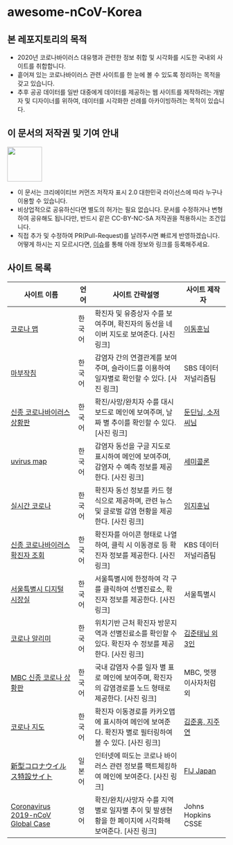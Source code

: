 # awesome-nCoV-Korea

## 본 레포지토리의 목적

* 2020년 코로나바이러스 대유행과 관련한 정보 취합 및 시각화를 시도한 국내외 사이트를 취합합니다.
* 흩어져 있는 코로나바이러스 관련 사이트를 한 눈에 볼 수 있도록 정리하는 목적을 갖고 있습니다.
* 추후 공공 데이터를 일반 대중에게 데이터를 제공하는 웹 사이트를 제작하려는 개발자 및 디자이너를 위하여, 데이터를 시각화한 선례를 아카이빙하려는 목적이 있습니다.

## 이 문서의 저작권 및 기여 안내

<img src="https://mirrors.creativecommons.org/presskit/buttons/88x31/png/by-nc-sa.png" width="80px"></img>

* 이 문서는 크리에이티브 커먼즈 저작자 표시 2.0 대한민국 라이선스에 따라 누구나 이용할 수 있습니다.
* 비상업적으로 공유하신다면 별도의 허가는 필요 없습니다. 문서를 수정하거나 변형하여 공유해도 됩니다만, 반드시 같은 CC-BY-NC-SA 저작권을 적용하시는 조건입니다.
* 직접 추가 및 수정하여 PR(Pull-Request)를 날려주시면 빠르게 반영하겠습니다. 어떻게 하시는 지 모르시다면, [이슈](https://github.com/NullFull/awesome-nCoV-Korea/issues)를 통해 아래 정보와 링크를 등록해주세요.

## 사이트 목록

| 사이트 이름                                                  | 언어   | 사이트 간략설명                                              | 사이트 제작자                                   |
| ------------------------------------------------------------ | ------ | ------------------------------------------------------------ | ----------------------------------------------- |
| [코로나 맵](coronamap.site)                                  | 한국어 | 확진자 및 유증상자 수를 보여주며, 확진자의 동선을 네이버 지도로 보여준다. [사진 링크] | [이동훈님](ehdgns1766@naver.com)                |
| [마부작침](http://mabu.newscloud.sbs.co.kr/202002corona/web/index.html) | 한국어 | 감염자 간의 연결관계를 보여주며, 슬라이드를 이용하여 일자별로 확인할 수 있다. [사진 링크] | SBS 데이터저널리즘팀                            |
| [신종 코로나바이러스 상황판](https://wuhanvirus.kr/)         | 한국어 | 확진/사망/완치자 수를 대시보드로 메인에 보여주며, 날짜 별 추이를 확인할 수 있다. [사진 링크] | [둔딘님, 소저씨님](wuhanviruskr@gmail.com)      |
| [uvirus map](https://uvirus.kr/static/mobile.html)           | 한국어 | 감염자 동선을 구글 지도로 표시하여 메인에 보여주며, 감염자 수 예측 정보를 제공한다. [사진 링크] | [세미콜론](https://uvirus.kr/about)             |
| [실시간 코로나](https://rtcorona.kr/)                        | 한국어 | 확진자 동선 정보를 카드 형식으로 제공하며, 관련 뉴스 및 글로벌 감염 현황을 제공한다. [사진 링크] | [임지훈님](https://rtcorona.kr/write)           |
| [신종 코로나바이러스 확진자 조회](http://dj.kbs.co.kr/resources/2020-02-03/) | 한국어 | 확진자를 아이콘 형태로 나열하여, 클릭 시 이동경로 등 확진자 정보를 제공한다. [사진 링크] | KBS 데이터저널리즘팀                            |
| [서울특별시 디지털 시장실](http://scpm.seoul.go.kr)          | 한국어 | 서울특별시에 한정하여 각 구를 클릭하여 선별진료소, 확진자 정보를 제공한다. [사진 링크] | 서울특별시                                      |
| [코로나 알리미](https://corona-nearby.com/)                  | 한국어 | 위치기반 근처 확진자 방문지역과 선별진료소를 확인할 수 있다. 확진자 수 정보를 제공한다. [사진 링크] | [김준태님 외 3인](withjuwon@gmail.com)          |
| [MBC 신종 코로나 상황판](https://imnews.imbc.com/newszoomin/groupnews/groupnews_9/index.html) | 한국어 | 국내 감염자 수를 일자 별 표로 메인에 보여주며, 확진자의 감염경로를 노드 형태로 제공한다. [사진 링크] | MBC, 멋쟁이사자처럼 외                          |
| [코로나 지도](http://coronajido.kr/)                         | 한국어 | 확진자 이동경로를 카카오맵에 표시하여 메인에 보여준다. 확진자 별로 필터링하여 볼 수 있다. [사진 링크] | [김준홍, 지주연](wagoowagoo.official@gmail.com) |
| [新型コロナウイルス特設サイト](https://fij.info/coronavirus-feature) | 일본어 | 인터넷에 떠도는 코로나 바이러스 관련 정보를 팩트체킹하여 메인에 보여준다. [사진 링크] | [FIJ Japan](https://fij.info/en)                |
| [Coronavirus 2019-nCoV Global Case](https://gisanddata.maps.arcgis.com/apps/opsdashboard/index.html#/bda7594740fd40299423467b48e9ecf6) | 영어   | 확진/완치/사망자 수를 지역별로 일자별 추이 및 발생현황을 한 페이지에 시각화해 보여준다. [사진 링크] | Johns Hopkins CSSE                              |